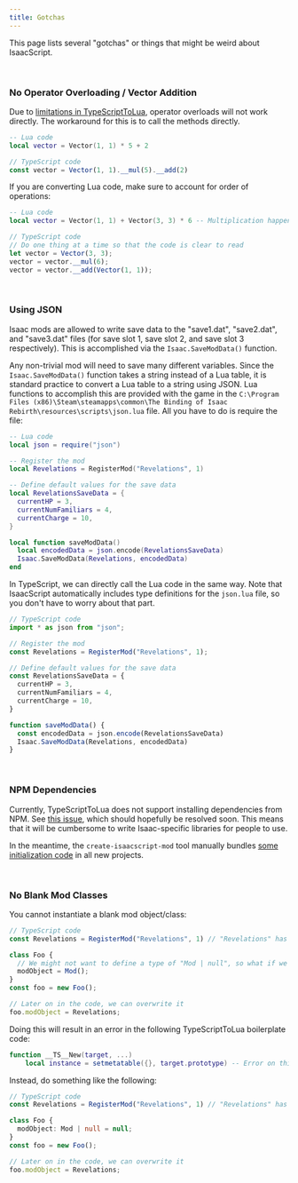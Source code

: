 ```yaml
---
title: Gotchas
---
```


This page lists several "gotchas" or things that might be weird about IsaacScript.

<br />

### No Operator Overloading / Vector Addition

Due to [limitations in TypeScriptToLua](https://typescripttolua.github.io/docs/advanced/writing-declarations/#operator-overloads), operator overloads will not work directly. The workaround for this is to call the methods directly.

```lua
-- Lua code
local vector = Vector(1, 1) * 5 + 2
```

```typescript
// TypeScript code
const vector = Vector(1, 1).__mul(5).__add(2)
```

If you are converting Lua code, make sure to account for order of operations:

```lua
-- Lua code
local vector = Vector(1, 1) + Vector(3, 3) * 6 -- Multiplication happens before addition
```

```typescript
// TypeScript code
// Do one thing at a time so that the code is clear to read
let vector = Vector(3, 3);
vector = vector.__mul(6);
vector = vector.__add(Vector(1, 1));
```

<br />

### Using JSON

Isaac mods are allowed to write save data to the "save1.dat", "save2.dat", and "save3.dat" files (for save slot 1, save slot 2, and save slot 3 respectively). This is accomplished via the `Isaac.SaveModData()` function.

Any non-trivial mod will need to save many different variables. Since the `Isaac.SaveModData()` function takes a string instead of a Lua table, it is standard practice to convert a Lua table to a string using JSON. Lua functions to accomplish this are provided with the game in the `C:\Program Files (x86)\Steam\steamapps\common\The Binding of Isaac Rebirth\resources\scripts\json.lua` file. All you have to do is require the file:

```lua
-- Lua code
local json = require("json")

-- Register the mod
local Revelations = RegisterMod("Revelations", 1)

-- Define default values for the save data
local RevelationsSaveData = {
  currentHP = 3,
  currentNumFamiliars = 4,
  currentCharge = 10,
}

local function saveModData()
  local encodedData = json.encode(RevelationsSaveData)
  Isaac.SaveModData(Revelations, encodedData)
end
```

In TypeScript, we can directly call the Lua code in the same way. Note that IsaacScript automatically includes type definitions for the `json.lua` file, so you don't have to worry about that part.

```typescript
// TypeScript code
import * as json from "json";

// Register the mod
const Revelations = RegisterMod("Revelations", 1);

// Define default values for the save data
const RevelationsSaveData = {
  currentHP = 3,
  currentNumFamiliars = 4,
  currentCharge = 10,
}

function saveModData() {
  const encodedData = json.encode(RevelationsSaveData)
  Isaac.SaveModData(Revelations, encodedData)
}
```

<br />

### NPM Dependencies

Currently, TypeScriptToLua does not support installing dependencies from NPM. See [this issue](https://github.com/TypeScriptToLua/TypeScriptToLua/issues/432), which should hopefully be resolved soon. This means that it will be cumbersome to write Isaac-specific libraries for people to use.

In the meantime, the `create-isaacscript-mod` tool manually bundles [some initialization code](https://github.com/IsaacScript/create-isaacscript-mod/blob/main/templates/static/isaacScriptInit.ts) in all new projects.

<br />

### No Blank Mod Classes

You cannot instantiate a blank mod object/class:

```typescript
// TypeScript code
const Revelations = RegisterMod("Revelations", 1) // "Revelations" has the type "Mod"

class Foo {
  // We might not want to define a type of "Mod | null", so what if we use a blank class?
  modObject = Mod();
}
const foo = new Foo();

// Later on in the code, we can overwrite it
foo.modObject = Revelations;
```

Doing this will result in an error in the following TypeScriptToLua boilerplate code:

```lua
function __TS__New(target, ...)
    local instance = setmetatable({}, target.prototype) -- Error on this line
```

Instead, do something like the following:

```typescript
// TypeScript code
const Revelations = RegisterMod("Revelations", 1) // "Revelations" has the type "Mod"

class Foo {
  modObject: Mod | null = null;
}
const foo = new Foo();

// Later on in the code, we can overwrite it
foo.modObject = Revelations;
```
